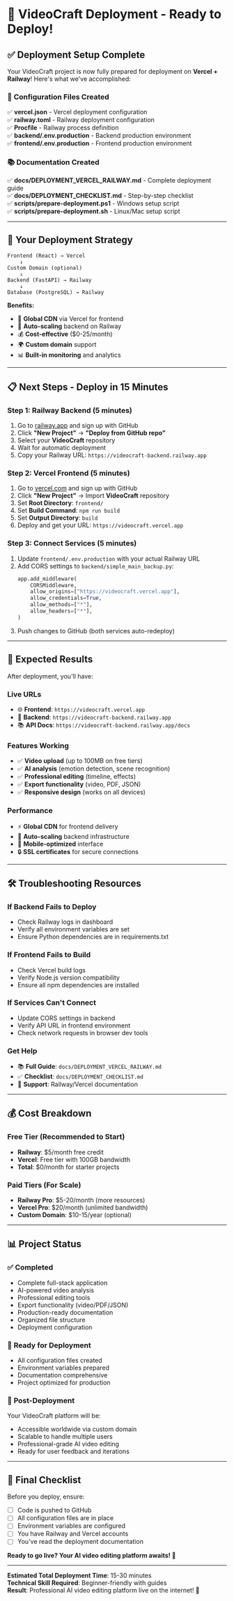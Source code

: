 # 🚀 VideoCraft Deployment - Ready to Deploy!

## ✅ **Deployment Setup Complete**

Your VideoCraft project is now fully prepared for deployment on **Vercel + Railway**! Here's what we've accomplished:

### 📁 **Configuration Files Created**

✅ **vercel.json** - Vercel deployment configuration  
✅ **railway.toml** - Railway deployment configuration  
✅ **Procfile** - Railway process definition  
✅ **backend/.env.production** - Backend production environment  
✅ **frontend/.env.production** - Frontend production environment  

### 📚 **Documentation Created**

✅ **docs/DEPLOYMENT_VERCEL_RAILWAY.md** - Complete deployment guide  
✅ **docs/DEPLOYMENT_CHECKLIST.md** - Step-by-step checklist  
✅ **scripts/prepare-deployment.ps1** - Windows setup script  
✅ **scripts/prepare-deployment.sh** - Linux/Mac setup script  

---

## 🎯 **Your Deployment Strategy**

```
Frontend (React) → Vercel
    ↓
Custom Domain (optional)
    ↓
Backend (FastAPI) → Railway
    ↓
Database (PostgreSQL) → Railway
```

**Benefits:**
- 🚀 **Global CDN** via Vercel for frontend
- 🔧 **Auto-scaling** backend on Railway
- 💰 **Cost-effective** ($0-25/month)
- 🌍 **Custom domain** support
- 📊 **Built-in monitoring** and analytics

---

## 📋 **Next Steps - Deploy in 15 Minutes**

### **Step 1: Railway Backend (5 minutes)**
1. Go to [railway.app](https://railway.app) and sign up with GitHub
2. Click **"New Project"** → **"Deploy from GitHub repo"**
3. Select your **VideoCraft** repository
4. Wait for automatic deployment
5. Copy your Railway URL: `https://videocraft-backend.railway.app`

### **Step 2: Vercel Frontend (5 minutes)**
1. Go to [vercel.com](https://vercel.com) and sign up with GitHub
2. Click **"New Project"** → Import **VideoCraft** repository
3. Set **Root Directory**: `frontend/`
4. Set **Build Command**: `npm run build`
5. Set **Output Directory**: `build`
6. Deploy and get your URL: `https://videocraft.vercel.app`

### **Step 3: Connect Services (5 minutes)**
1. Update `frontend/.env.production` with your actual Railway URL
2. Add CORS settings to `backend/simple_main_backup.py`:
   ```python
   app.add_middleware(
       CORSMiddleware,
       allow_origins=["https://videocraft.vercel.app"],
       allow_credentials=True,
       allow_methods=["*"],
       allow_headers=["*"],
   )
   ```
3. Push changes to GitHub (both services auto-redeploy)

---

## 🎉 **Expected Results**

After deployment, you'll have:

### **Live URLs**
- 🌐 **Frontend**: `https://videocraft.vercel.app`
- 🔗 **Backend**: `https://videocraft-backend.railway.app`
- 📚 **API Docs**: `https://videocraft-backend.railway.app/docs`

### **Features Working**
- ✅ **Video upload** (up to 100MB on free tiers)
- ✅ **AI analysis** (emotion detection, scene recognition)
- ✅ **Professional editing** (timeline, effects)
- ✅ **Export functionality** (video, PDF, JSON)
- ✅ **Responsive design** (works on all devices)

### **Performance**
- ⚡ **Global CDN** for frontend delivery
- 🚀 **Auto-scaling** backend infrastructure
- 📱 **Mobile-optimized** interface
- 🔒 **SSL certificates** for secure connections

---

## 🛠️ **Troubleshooting Resources**

### **If Backend Fails to Deploy**
- Check Railway logs in dashboard
- Verify all environment variables are set
- Ensure Python dependencies are in requirements.txt

### **If Frontend Fails to Build**
- Check Vercel build logs
- Verify Node.js version compatibility
- Ensure all npm dependencies are installed

### **If Services Can't Connect**
- Update CORS settings in backend
- Verify API URL in frontend environment
- Check network requests in browser dev tools

### **Get Help**
- 📚 **Full Guide**: `docs/DEPLOYMENT_VERCEL_RAILWAY.md`
- ✅ **Checklist**: `docs/DEPLOYMENT_CHECKLIST.md`
- 🔧 **Support**: Railway/Vercel documentation

---

## 💰 **Cost Breakdown**

### **Free Tier (Recommended to Start)**
- **Railway**: $5/month free credit
- **Vercel**: Free tier with 100GB bandwidth
- **Total**: $0/month for starter projects

### **Paid Tiers (For Scale)**
- **Railway Pro**: $5-20/month (more resources)
- **Vercel Pro**: $20/month (unlimited bandwidth)
- **Custom Domain**: $10-15/year (optional)

---

## 📊 **Project Status**

### ✅ **Completed**
- Complete full-stack application
- AI-powered video analysis
- Professional editing tools
- Export functionality (video/PDF/JSON)
- Production-ready documentation
- Organized file structure
- Deployment configuration

### 🚀 **Ready for Deployment**
- All configuration files created
- Environment variables prepared
- Documentation comprehensive
- Project optimized for production

### 🌟 **Post-Deployment**
Your VideoCraft platform will be:
- Accessible worldwide via custom domain
- Scalable to handle multiple users
- Professional-grade AI video editing
- Ready for user feedback and iterations

---

## 🎯 **Final Checklist**

Before you deploy, ensure:
- [ ] Code is pushed to GitHub
- [ ] All configuration files are in place
- [ ] Environment variables are configured
- [ ] You have Railway and Vercel accounts
- [ ] You've read the deployment documentation

**Ready to go live? Your AI video editing platform awaits! 🚀**

---

**Estimated Total Deployment Time**: 15-30 minutes  
**Technical Skill Required**: Beginner-friendly with guides  
**Result**: Professional AI video editing platform live on the internet! 🌟
